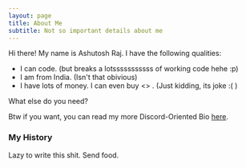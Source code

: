 ```yaml
---
layout: page
title: About Me
subtitle: Not so important details about me
---
```


Hi there! My name is Ashutosh Raj. I have the following qualities:

- I can code. (but breaks a lotsssssssssss of working code hehe :p)
- I am from India. (Isn't that obivious)
- I have lots of money. I can even buy <> . (Just kidding, its joke :( )

What else do you need?

Btw if you want, you can read my more Discord-Oriented Bio [here](https://ashutosh.sucks-at.codes/me).

### My History

Lazy to write this shit. Send food.
